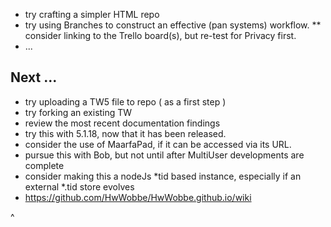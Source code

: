 * try crafting a simpler HTML repo
* try using Branches to construct an effective (pan systems) workflow.
** consider linking to the Trello board(s), but re-test for Privacy first.
* ...
<h2> Next ...</h2>

* try uploading a TW5 file to repo ( as a first step )
* try forking an existing TW
* review the most recent documentation findings
* try this with 5.1.18, now that it has been released.
* consider the use of MaarfaPad, if it can be accessed via its URL.
* pursue this with Bob, but not until after MultiUser developments are complete
* consider making this a nodeJs *tid based instance, especially if an external *.tid store evolves
* https://github.com/HwWobbe/HwWobbe.github.io/wiki

^
